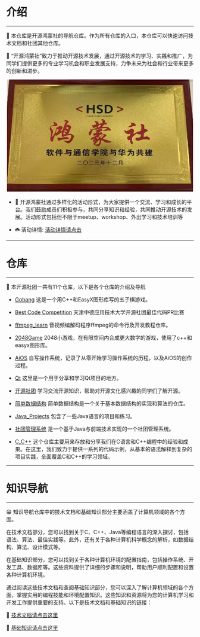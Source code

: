 # 介绍  

***

📢 本仓库是开源鸿蒙社的导航仓库。作为所有仓库的入口，本仓库可以快速访问技术文档和社团其他仓库。
  
🌟 “开源鸿蒙社”致力于推动开源技术发展，通过开源技术的学习、实践和推广，为同学们提供更多的专业学习机会和职业发展支持，力争未来为社会和行业带来更多的创新和进步。  
  

<div align="center"> <img src="./resource/image/logo.jpg" width = 500 height = 300 /> </div>


- 🚩 开源鸿蒙社通过多样化的活动形式，为大家提供一个交流、学习和成长的平台。我们鼓励成员们积极参与，共同分享知识和经验，共同推动开源技术的发展。活动形式包括但不限于meetup、workshop、外出学习和技术培训等

- ☘️ 活动详情: [活动详情请点击](./event/README.md)  

***
  
# 仓库  

***

📢 本开源社团一共有11个仓库，以下是各个仓库的介绍及导航
  
- [Gobang](https://gitee.com/TSGU-OSC/gobang)   这是一个用C++和EasyX图形库写的五子棋游戏。
  
 
- [Best Code Competition](https://gitee.com/TSGU-OSC/BCC)  天津中德应用技术大学开源社团最佳代码PR比赛
  
- [ffmpeg_learn](https://gitee.com/TSGU-OSC/ffmpeg_learn)  音视频编解码程序ffmpeg的命令行及开发教程仓库。
  
- [2048Game](https://gitee.com/TSGU-OSC/2048-game)   2048小游戏，在有限空间内合成更大数字的游戏，使用了c++和easyx图形库。 
  
- [AiOS](https://gitee.com/TSGU-OSC/ai-os)  自写操作系统，记录了从零开始学习操作系统的历程，以及AiOS的创作过程。

- [Qt](https://gitee.com/TSGU-OSC/qt) 这里是一个用于分享和学习Qt项目的地方。  

- [开源社团](https://gitee.com/TSGU-OSC/Root)    学习交流开源知识，帮助对开源文化感兴趣的同学们了解开源。

- [简单数据结构](https://gitee.com/TSGU-OSC/simple-data-structure)  简单数据结构是一个关于基本数据结构的实现和算法的仓库。

- [Java_Projects](https://gitee.com/TSGU-OSC/Java_Projects)   包含了一些Java语言的项目和练习。

- [社团管理系统](https://gitee.com/TSGU-OSC/OSC_main)   是一个基于Java与前端技术实现的一个社团管理系统。

- [C_C++](https://gitee.com/TSGU-OSC/C_)    这个仓库主要用来存放和分享我们在C语言和C++编程中的经验和成果。在这里，我们致力于提供一系列的代码示例，从基本的语法解释到复杂的项目实践，全面覆盖C和C++的学习领域。

***

# 知识导航  

***

😁 知识导航仓库中的技术文档和基础知识部分主要涵盖了计算机领域的各个方面。

在技术文档部分，您可以找到关于C、C++、Java等编程语言的深入探讨，包括语法、算法、最佳实践等。此外，还有关于各种计算机科学概念的解析，如数据结构、算法、设计模式等。

在基础知识部分，您可以找到关于各种计算机环境的配置指南，包括操作系统、开发工具、数据库等。这些资料提供了详细的步骤和说明，帮助用户顺利配置和设置各种计算机环境。

通过阅读这些技术文档和查阅基础知识部分，您可以深入了解计算机领域的各个方面，掌握实用的编程技能和环境配置知识。这些知识和资源将为您的计算机学习和开发工作提供重要的支持。以下是技术文档和基础知识的链接：


🌟 [技术文档请点击这里](./blog/README.md)


🚀 [基础知识请点击这里](./command/README.md)
